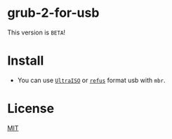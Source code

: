 # grub-2-for-usb

This version is `BETA`!

# Install 

* You can use [`UltraISO`](https://www.ezbsystems.com/ultraiso/) or [`refus`](https://rufus.akeo.ie/) format usb with `mbr`.

# License

[MIT](./LICENSE.md)
